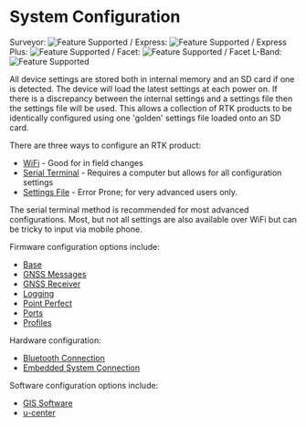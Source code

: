 # System Configuration

Surveyor: ![Feature Supported](https://raw.githubusercontent.com/sparkfun/SparkFun_RTK_Firmware/main/docs/img/GreenDot.png) / Express: ![Feature Supported](https://raw.githubusercontent.com/sparkfun/SparkFun_RTK_Firmware/main/docs/img/GreenDot.png) / Express Plus: ![Feature Supported](https://raw.githubusercontent.com/sparkfun/SparkFun_RTK_Firmware/main/docs/img/GreenDot.png) / Facet: ![Feature Supported](https://raw.githubusercontent.com/sparkfun/SparkFun_RTK_Firmware/main/docs/img/GreenDot.png) / Facet L-Band: ![Feature Supported](https://raw.githubusercontent.com/sparkfun/SparkFun_RTK_Firmware/main/docs/img/GreenDot.png)

All device settings are stored both in internal memory and an SD card if one is detected. The device will load the latest settings at each power on. If there is a discrepancy between the internal settings and a settings file then the settings file will be used. This allows a collection of RTK products to be identically configured using one 'golden' settings file loaded onto an SD card.

There are three ways to configure an RTK product:

* [WiFi](https://sparkfun.github.io/SparkFun_RTK_Firmware/configure_with_wifi/) - Good for in field changes
* [Serial Terminal](https://sparkfun.github.io/SparkFun_RTK_Firmware/configure_with_serial/) - Requires a computer but allows for all configuration settings
* [Settings File](https://sparkfun.github.io/SparkFun_RTK_Firmware/configure_with_settings_file/) - Error Prone; for very advanced users only.

The serial terminal method is recommended for most advanced configurations. Most, but not all settings are also available over WiFi but can be tricky to input via mobile phone.

Firmware configuration options include:

* [Base](https://sparkfun.github.io/SparkFun_RTK_Firmware/configure_base/)
* [GNSS Messages](https://sparkfun.github.io/SparkFun_RTK_Firmware/configure_messages/)
* [GNSS Receiver](https://sparkfun.github.io/SparkFun_RTK_Firmware/configure_gnss/)
* [Logging](https://sparkfun.github.io/SparkFun_RTK_Firmware/configure_data_logging/)
* [Point Perfect](https://sparkfun.github.io/SparkFun_RTK_Firmware/configure_pointperfect/)
* [Ports](https://sparkfun.github.io/SparkFun_RTK_Firmware/configure_ports/)
* [Profiles](https://sparkfun.github.io/SparkFun_RTK_Firmware/configure_profiles/)

Hardware configuration:
* [Bluetooth Connection](https://sparkfun.github.io/SparkFun_RTK_Firmware/connecting_bluetooth/)
* [Embedded System Connection](https://sparkfun.github.io/SparkFun_RTK_Firmware/embeddedsystem_connection/)

Software configuration options include:
* [GIS Software](https://sparkfun.github.io/SparkFun_RTK_Firmware/gis_software/)
* [u-center](https://sparkfun.github.io/SparkFun_RTK_Firmware/configure_ucenter/)
